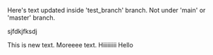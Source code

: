 Here's text updated inside 'test_branch' branch. Not under 'main' or 'master' branch.

sjfdkjfksdj

This is new text. Moreeee text. Hiiiiiiiii Hello